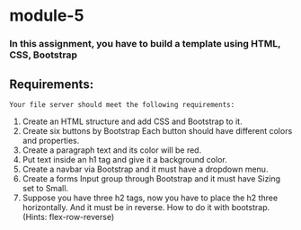 # module-5

### In this assignment, you have to build a template using HTML, CSS, Bootstrap

## Requirements:

```
Your file server should meet the following requirements:
```

1. Create an HTML structure and add CSS and Bootstrap to it.
2. Create six buttons by Bootstrap Each button should have different colors and properties.
3. Create a paragraph text and its color will be red.
4. Put text inside an h1 tag and give it a background color.
5. Create a navbar via Bootstrap and it must have a dropdown menu.
6. Create a forms Input group through Bootstrap and it must have Sizing set to Small.
7. Suppose you have three h2 tags, now you have to place the h2 three horizontally. And it must be in reverse. How to do it with bootstrap. (Hints: flex-row-reverse)
